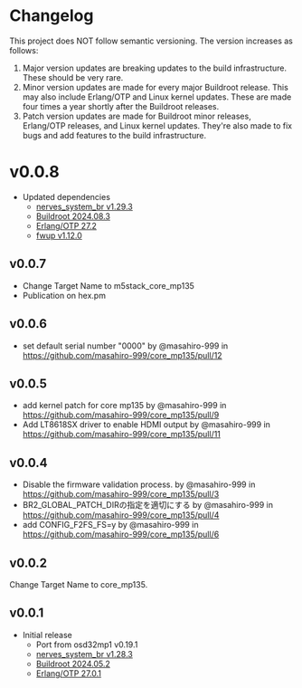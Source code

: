 # Changelog

This project does NOT follow semantic versioning. The version increases as
follows:

1. Major version updates are breaking updates to the build infrastructure.
   These should be very rare.
2. Minor version updates are made for every major Buildroot release. This
   may also include Erlang/OTP and Linux kernel updates. These are made four
   times a year shortly after the Buildroot releases.
3. Patch version updates are made for Buildroot minor releases, Erlang/OTP
   releases, and Linux kernel updates. They're also made to fix bugs and add
   features to the build infrastructure.

# v0.0.8

* Updated dependencies
  * [nerves_system_br v1.29.3](https://github.com/nerves-project/nerves_system_br/releases/tag/v1.29.3)
  * [Buildroot 2024.08.3](https://lore.kernel.org/buildroot/874j3e17ek.fsf@dell.be.48ers.dk/T/)
  * [Erlang/OTP 27.2](https://erlang.org/download/OTP-27.2.README)
  * [fwup v1.12.0](https://github.com/fwup-home/fwup/releases/tag/v1.12.0)

## v0.0.7

* Change Target Name to m5stack_core_mp135
* Publication on hex.pm

## v0.0.6

* set default serial number "0000" by @masahiro-999 in https://github.com/masahiro-999/core_mp135/pull/12

## v0.0.5

* add kernel patch for core mp135 by @masahiro-999 in https://github.com/masahiro-999/core_mp135/pull/9
* Add LT8618SX driver to enable HDMI output by @masahiro-999 in https://github.com/masahiro-999/core_mp135/pull/11

## v0.0.4

* Disable the firmware validation process. by @masahiro-999 in https://github.com/masahiro-999/core_mp135/pull/3
* BR2_GLOBAL_PATCH_DIRの指定を適切にする by @masahiro-999 in https://github.com/masahiro-999/core_mp135/pull/4
* add CONFIG_F2FS_FS=y by @masahiro-999 in https://github.com/masahiro-999/core_mp135/pull/6

## v0.0.2

Change Target Name to core_mp135.

## v0.0.1

* Initial release
  * Port from osd32mp1 v0.19.1
  * [nerves_system_br v1.28.3](https://github.com/nerves-project/nerves_system_br/releases/tag/v1.28.3)
  * [Buildroot 2024.05.2](https://lore.kernel.org/buildroot/87zfpfh147.fsf@dell.be.48ers.dk/T/)
  * [Erlang/OTP 27.0.1](https://erlang.org/download/OTP-27.0.1.README)
